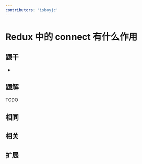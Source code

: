 ```yaml
---
contributors: 'isboyjc'
---
```


# Redux 中的 connect 有什么作用


## 题干

- 



## 题解

<!-- ::: details 点我查看题解 -->

  TODO

<!-- ::: -->



## 相同


## 相关


## 扩展


